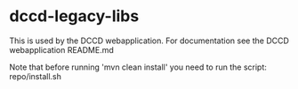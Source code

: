 # dccd-legacy-libs 

This is used by the DCCD webapplication.
For documentation see the DCCD webapplication README.md

Note that before running 'mvn clean install' you need to run the script: repo/install.sh